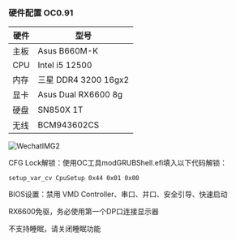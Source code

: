 ### 硬件配置 OC0.91
| 硬件 | 型号                 |
| ---- | -------------------- |
| 主板 | Asus B660M-K         |
| CPU  | Intel i5 12500       |
| 内存 | 三星 DDR4 3200 16gx2 |
| 显卡 | Asus Dual RX6600 8g  |
| 硬盘 | SN850X 1T            |
| 无线 | BCM943602CS          |

![WechatIMG2](https://github.com/sh0w1ov3/B660M-K-i5-12500-RX6600/assets/33852403/4737144e-d70d-4631-9982-9235704148f7)

CFG Lock解锁：使用OC工具modGRUBShell.efi填入以下代码解锁：

```
setup_var_cv CpuSetup 0x44 0x01 0x00
```

BIOS设置：禁用 VMD Controller、串口、并口、安全引导、快速启动

RX6600免驱，务必使用第一个DP口连接显示器

不支持睡眠，请关闭睡眠功能
